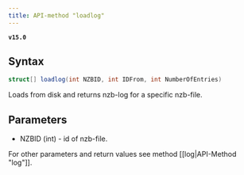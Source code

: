 ```yaml
---
title: API-method "loadlog"
---
```

**`v15.0`**
## Syntax
```C#
struct[] loadlog(int NZBID, int IDFrom, int NumberOfEntries) 
```

Loads from disk and returns nzb-log for a specific nzb-file.

## Parameters
* NZBID (int) - id of nzb-file. 

For other parameters and return values see method [[log|API-Method "log"]].
